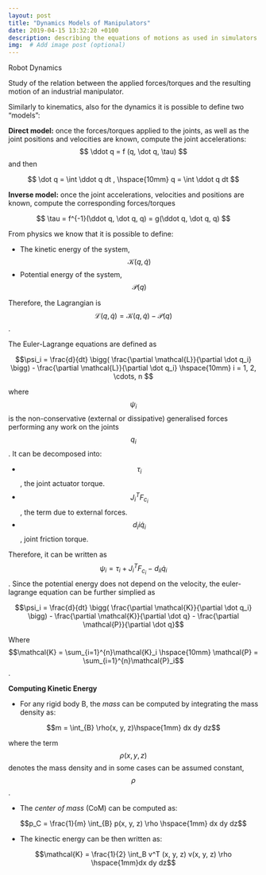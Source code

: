 ```yaml
---
layout: post
title: "Dynamics Models of Manipulators"
date: 2019-04-15 13:32:20 +0100
description: describing the equations of motions as used in simulators # Add post description (optional)
img:  # Add image post (optional)
---
```


Robot Dynamics 

Study of the relation between the applied forces/torques and the resulting motion of an industrial manipulator.

Similarly to kinematics, also for the dynamics it is possible to define two “models”:


**Direct model:** once the forces/torques applied to the joints, as well as the joint positions and velocities are known, compute the joint accelerations: 
					$$ \ddot q = f (q, \dot q, \tau) $$
and then

$$ \dot q = \int \ddot q dt ,  \hspace{10mm} q = \int \ddot q dt $$

**Inverse model:** once the joint accelerations, velocities and positions are known, compute the corresponding forces/torques

$$ \tau = f^{-1}(\ddot q, \dot q,  q) = g(\ddot q, \dot q, q) $$


From physics we know that it is possible to define: 

- The kinetic energy of the system, $$\mathcal{K}(q, \dot q)$$
- Potential energy of the system, $$\mathcal{P}(q)$$

Therefore, the Lagrangian is $$\mathcal{L}(q, \dot q) = \mathcal{K}(q, \dot q) - \mathcal{P}(q)$$.

The Euler-Lagrange equations are defined as 

$$\psi_i = \frac{d}{dt} \bigg( \frac{\partial \mathcal{L}}{\partial \dot q_i} \bigg) - \frac{\partial \mathcal{L}}{\partial \dot q_i} \hspace{10mm} i = 1, 2, \cdots, n $$

where $$\psi_i$$ is the non-conservative (external or dissipative) generalised forces performing any work on the joints $$q_i$$. It can be decomposed into:

- $$\tau_i$$, the joint actuator torque.
- $$J_i^T F_{c_i}$$, the term due to external forces.
- $$d_ii \dot q_i$$, joint friction torque.

Therefore, it can be written as $$\psi_i = \tau_i + J_i^T F_{c_i} - d_{ii}\dot q_i$$. Since the potential energy does not depend on the velocity, the euler-lagrange equation can be further simplied as 

$$\psi_i = \frac{d}{dt} \bigg( \frac{\partial \mathcal{K}}{\partial \dot q_i} \bigg) - \frac{\partial \mathcal{K}}{\partial \dot q} - \frac{\partial \mathcal{P}}{\partial \dot q}$$

Where $$\mathcal{K} = \sum_{i=1}^{n}\mathcal{K}_i \hspace{10mm} \mathcal{P} = \sum_{i=1}^{n}\mathcal{P}_i$$.

**Computing Kinetic Energy** 

- For any rigid body B, the _mass_ can be computed by integrating the mass density as: 

$$m = \int_{B} \rho(x, y, z)\hspace{1mm} dx dy dz$$ 

where the term $$\rho(x, y, z)$$ denotes the mass density and in some cases can be assumed constant, $$\rho$$.

- The _center of mass_ (CoM) can be computed as:

$$p_C = \frac{1}{m} \int_{B} p(x, y, z) \rho \hspace{1mm} dx dy dz$$ 

- The kinectic energy can be then written as:

$$\mathcal{K} = \frac{1}{2} \int_B v^T (x, y, z) v(x, y, z) \rho \hspace{1mm}dx dy dz$$